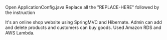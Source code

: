 Open ApplicationConfig.java
Replace all the "REPLACE-HERE" followed by the instruction

It's an online shop website using SpringMVC and Hibernate. 
Admin can add and delete products and customers can buy goods.
Used Amazon RDS and AWS Lambda.
